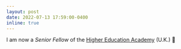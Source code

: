 ```yaml
---
layout: post
date: 2022-07-13 17:59:00-0400
inline: true
---
```


I am now a *Senior Fellow* of the [Higher Education Academy](https://www.advance-he.ac.uk/) (U.K.) :medal_sports:
